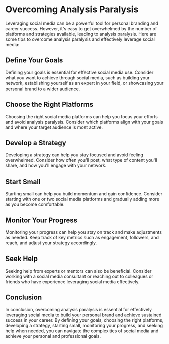 Overcoming Analysis Paralysis
=================================================================

Leveraging social media can be a powerful tool for personal branding and career success. However, it's easy to get overwhelmed by the number of platforms and strategies available, leading to analysis paralysis. Here are some tips to overcome analysis paralysis and effectively leverage social media:

Define Your Goals
-----------------

Defining your goals is essential for effective social media use. Consider what you want to achieve through social media, such as building your network, establishing yourself as an expert in your field, or showcasing your personal brand to a wider audience.

Choose the Right Platforms
--------------------------

Choosing the right social media platforms can help you focus your efforts and avoid analysis paralysis. Consider which platforms align with your goals and where your target audience is most active.

Develop a Strategy
------------------

Developing a strategy can help you stay focused and avoid feeling overwhelmed. Consider how often you'll post, what type of content you'll share, and how you'll engage with your network.

Start Small
-----------

Starting small can help you build momentum and gain confidence. Consider starting with one or two social media platforms and gradually adding more as you become comfortable.

Monitor Your Progress
---------------------

Monitoring your progress can help you stay on track and make adjustments as needed. Keep track of key metrics such as engagement, followers, and reach, and adjust your strategy accordingly.

Seek Help
---------

Seeking help from experts or mentors can also be beneficial. Consider working with a social media consultant or reaching out to colleagues or friends who have experience leveraging social media effectively.

Conclusion
----------

In conclusion, overcoming analysis paralysis is essential for effectively leveraging social media to build your personal brand and achieve sustained success in your career. By defining your goals, choosing the right platforms, developing a strategy, starting small, monitoring your progress, and seeking help when needed, you can navigate the complexities of social media and achieve your personal and professional goals.
